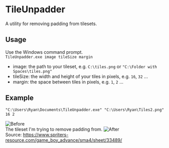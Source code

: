 # TileUnpadder
A utility for removing padding from tilesets.
## Usage
Use the Windows command prompt.  
``TileUnpadder.exe image tileSize margin``  
- image: the path to your tileset, e.g. ``C:\tiles.png`` or ``"C:\Folder with Spaces\tiles.png"``  
- tileSize: the width and height of your tiles in pixels, e.g. ``16``, ``32`` ...  
- margin: the space between tiles in pixels, e.g. ``1``, ``2`` ...
## Example

``"C:\Users\Ryan\Documents\TileUnpadder.exe" "C:\Users\Ryan\Tiles2.png" 16 2``  
  
![Before](https://i.imgur.com/83Kbgl5.png)  
The tileset I'm trying to remove padding from.
![After](https://i.imgur.com/AV0vJgk.png)  
Source: https://www.spriters-resource.com/game_boy_advance/sma4/sheet/33489/